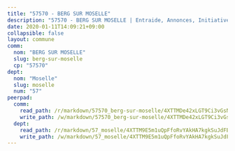 ```yaml
---
title: "57570 - BERG SUR MOSELLE"
description: "57570 - BERG SUR MOSELLE | Entraide, Annonces, Initiatives"
date: 2020-01-11T14:09:21+09:00
collapsible: false
layout: commune
comm:
  nom: "BERG SUR MOSELLE"
  slug: berg-sur-moselle
  cp: "57570"
dept:
  nom: "Moselle"
  slug: moselle
  num: "57"
peerpad:
  comm:
    read_path: /r/markdown/57570_berg-sur-moselle/4XTTMDe42xLGT9Ci3vGsNgz5dNXXWi48DNvYH8ZQqyNypH4qB
    write_path: /w/markdown/57570_berg-sur-moselle/4XTTMDe42xLGT9Ci3vGsNgz5dNXXWi48DNvYH8ZQqyNypH4qB-K3TgU3hgaKhEVQmU548rF7xBmYhH5hQiCJNoc1RoSS3qeq93aZxRwMVw1eYzdnJJvh8nXAX7gjUZKghv2yyfF6QGsvvL7dcM519hebeYf72XTW3PyWRXxVyxB5qgrwa9FVyLgfwj
  dept:
    read_path: /r/markdown/57_moselle/4XTTM9E5m1uQpFfoRvYAkHA7kgkSuJdFBSCmoLnZ6YvxmqAKj
    write_path: /w/markdown/57_moselle/4XTTM9E5m1uQpFfoRvYAkHA7kgkSuJdFBSCmoLnZ6YvxmqAKj-K3TgTxpsRhjGfb3pJqDaX4rYTLkyLoK3BLA4awBfhTSCoyNhResrhhmfsEF8aKnccedt5XoBzWeRYfKxQxNKv71ETcpGharLRE7rdgTKY3uSaW3Du2dz8v23YEY268mfYmweTFnR
---
```


